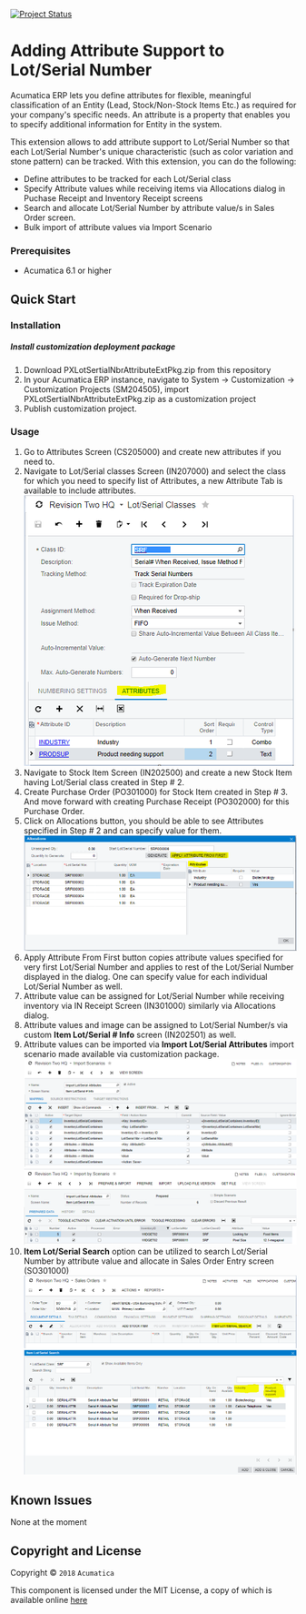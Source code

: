 [![Project Status](http://opensource.box.com/badges/active.svg)](http://opensource.box.com/badges)

Adding Attribute Support to Lot/Serial Number
==================================
Acumatica ERP lets you define attributes for flexible, meaningful classification of an Entity (Lead, Stock/Non-Stock Items Etc.) as required for your company's specific needs. An attribute is a property that enables you to specify additional information for Entity in the system. 

This extension allows to add attribute support to Lot/Serial Number so that each Lot/Serial Number's unique characteristic (such as color variation and stone pattern) can be tracked. With this extension, you can do the following:

* Define attributes to be tracked for each Lot/Serial class
* Specify Attribute values while receiving items via Allocations dialog in Puchase Receipt and Inventory Receipt screens
* Search and allocate Lot/Serial Number by attribute value/s in Sales Order screen.
* Bulk import of attribute values via Import Scenario 

### Prerequisites
* Acumatica 6.1 or higher

Quick Start
-----------

### Installation

##### Install customization deployment package
1. Download PXLotSertialNbrAttributeExtPkg.zip from this repository
2. In your Acumatica ERP instance, navigate to System -> Customization -> Customization Projects (SM204505), import PXLotSertialNbrAttributeExtPkg.zip as a customization project
3. Publish customization project.

### Usage

1. Go to Attributes Screen (CS205000) and create new attributes if you need to.
2. Navigate to Lot/Serial classes Screen (IN207000) and select the class for which you need to specify list of Attributes, a new Attribute Tab is available to include attributes.
![Screenshot](/_ReadMeImages/IN207000.png)
3. Navigate to Stock Item Screen (IN202500) and create a new Stock Item having Lot/Serial class created in Step # 2.
4. Create Purchase Order (PO301000) for Stock Item created in Step # 3. And move forward with creating Purchase Receipt (PO302000) for this Purchase Order.
5. Click on Allocations button, you should be able to see Attributes specified in Step # 2 and can specify value for them.
![Screenshot](/_ReadMeImages/PO302000Allocation.png)
6. Apply Attribute From First button copies attribute values specified for very first Lot/Serial Number and applies to rest of the Lot/Serial Number displayed in the dialog. One can specify value for each individual Lot/Serial Number as well.
7. Attribute value can be assigned for Lot/Serial Number while receiving inventory via IN Receipt Screen (IN301000) similarly via Allocations dialog.
8. Attribute values and image can be assigned to Lot/Serial Number/s via custom **Item Lot/Serial # Info** screen (IN202501) as well.
9. Attribute values can be imported via **Import Lot/Serial Attributes** import scenario made available via customization package.
![Screenshot](/_ReadMeImages/SM206025.png)
![Screenshot](/_ReadMeImages/SM206036.png)
10. **Item Lot/Serial Search** option can be utilized to search Lot/Serial Number by attribute value and allocate in Sales Order Entry screen (SO301000)
![Screenshot](/_ReadMeImages/SO301000-1.png)
![Screenshot](/_ReadMeImages/SO301000-2.png)

Known Issues
------------
None at the moment

## Copyright and License

Copyright © `2018` `Acumatica`

This component is licensed under the MIT License, a copy of which is available online [here](LICENSE.md)
